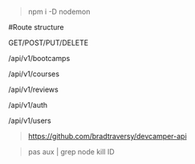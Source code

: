 >npm i -D nodemon

#Route structure

GET/POST/PUT/DELETE

/api/v1/bootcamps

/api/v1/courses

/api/v1/reviews

/api/v1/auth

/api/v1/users

>https://github.com/bradtraversy/devcamper-api


> pas aux | grep node
> kill ID